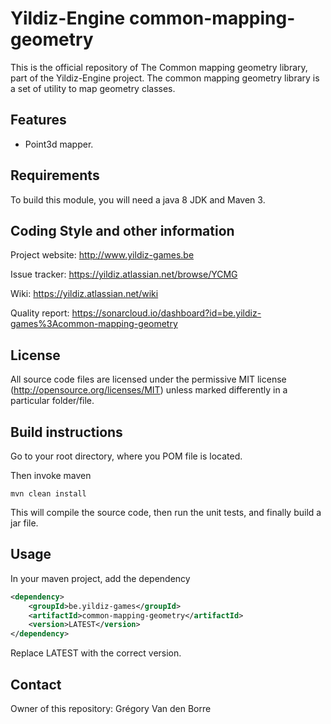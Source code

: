 # Yildiz-Engine common-mapping-geometry

This is the official repository of The Common mapping geometry library, part of the Yildiz-Engine project.
The common mapping geometry library is a set of utility to map geometry classes.

## Features

* Point3d mapper.

## Requirements

To build this module, you will need a java 8 JDK and Maven 3.

## Coding Style and other information

Project website:
http://www.yildiz-games.be

Issue tracker:
https://yildiz.atlassian.net/browse/YCMG

Wiki:
https://yildiz.atlassian.net/wiki

Quality report:
https://sonarcloud.io/dashboard?id=be.yildiz-games%3Acommon-mapping-geometry

## License

All source code files are licensed under the permissive MIT license
(http://opensource.org/licenses/MIT) unless marked differently in a particular folder/file.

## Build instructions

Go to your root directory, where you POM file is located.

Then invoke maven

	mvn clean install

This will compile the source code, then run the unit tests, and finally build a jar file.

## Usage

In your maven project, add the dependency

```xml
<dependency>
    <groupId>be.yildiz-games</groupId>
    <artifactId>common-mapping-geometry</artifactId>
    <version>LATEST</version>
</dependency>
```
Replace LATEST with the correct version.

## Contact
Owner of this repository: Grégory Van den Borre
